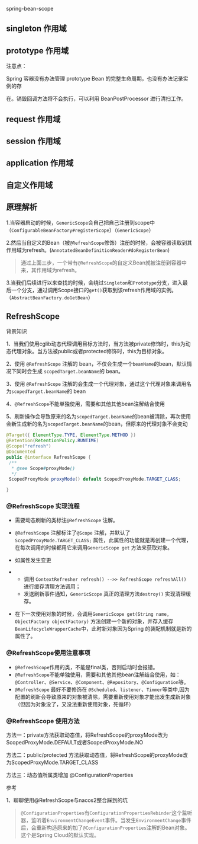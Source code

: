 spring-bean-scope



## singleton 作用域



## prototype 作用域



注意点：

Spring 容器没有办法管理 prototype Bean 的完整生命周期，也没有办法记录实例的存 

在。销毁回调方法将不会执行，可以利用 BeanPostProcessor 进行清扫工作。 

## request 作用域



## session 作用域



## application 作用域









## 自定义作用域



## 原理解析

1.当容器启动的时候，`GenericScope`会自己把自己注册到scope中（`ConfigurableBeanFactory#registerScope`）（`GenericScope`）

2.然后当自定义的Bean（被`@RefreshScope`修饰）注册的时候，会被容器读取到其作用域为refresh。(`AnnotatedBeanDefinitionReader#doRegisterBean`)

> 通过上面三步，一个带有`@RefreshScope`的自定义Bean就被注册到容器中来，其作用域为refresh。

3.当我们后续进行以来查找的时候，会绕过`Singleton`和`Prototype`分支，进入最后一个分支，通过调用Scope接口的`get()`获取到该refresh作用域的实例。（`AbstractBeanFactory.doGetBean`）



## RefreshScope

背景知识

1、当我们使用cglib动态代理调用目标方法时，当方法被private修饰时，this为动态代理对象。当方法被public或者protected修饰时，this为目标对象。

2、使用 `@RefreshScope` 注解的 bean，不仅会生成一个`beanName`的bean，默认情况下同时会生成 `scopedTarget.beanName`的 bean。

3、使用 `@RefreshScope` 注解的会生成一个代理对象，通过这个代理对象来调用名为`scopedTarget.beanName`的 bean

4、`@RefreshScope`不能单独使用，需要和其他其他bean注解结合使用

5、刷新操作会导致原来的名为`scopedTarget.beanName`的bean被清除，再次使用会新生成新的名为`scopedTarget.beanName`的bean，但原来的代理对象不会变动

```java
@Target({ ElementType.TYPE, ElementType.METHOD })
@Retention(RetentionPolicy.RUNTIME)
@Scope("refresh")
@Documented
public @interface RefreshScope {
 /**
  * @see Scope#proxyMode()
  */
 ScopedProxyMode proxyMode() default ScopedProxyMode.TARGET_CLASS;

}
```





### @RefreshScope 实现流程

- 需要动态刷新的类标注`@RefreshScope` 注解。

- `@RefreshScope` 注解标注了`@Scope` 注解，并默认了`ScopedProxyMode.TARGET_CLASS;` 属性，此属性的功能就是再创建一个代理，在每次调用的时候都用它来调用`GenericScope get` 方法来获取对象。

- 如属性发生变更

- - 调用 `ContextRefresher refresh() -->> RefreshScope refreshAll()` 进行缓存清理方法调用；
  - 发送刷新事件通知，`GenericScope` 真正的清理方法`destroy()` 实现清理缓存。

- 在下一次使用对象的时候，会调用`GenericScope get(String name, ObjectFactory objectFactory)` 方法创建一个新的对象，并存入缓存`BeanLifecycleWrapperCache`中，此时新对象因为Spring 的装配机制就是新的属性了。



### @RefreshScope使用注意事项

- `@RefreshScope`作用的类，不能是final类，否则启动时会报错。
- `@RefreshScope`不能单独使用，需要和其他其他bean注解结合使用，如：`@Controller`、`@Service`、`@Component`、`@Repository`、`@Configuration`等。
- `@RefreshScope` 最好不要修饰在 `@Scheduled`、`listener`、`Timmer`等类中,因为配置的刷新会导致原来的对象被清除，需要重新使用对象才能出发生成新对象（但因为对象没了，又没法重新使用对象，死循环）



### @RefreshScope 使用方法

方法一：private方法获取动态值，将RefreshScope的proxyMode改为ScopedProxyMode.DEFAULT或者ScopedProxyMode.NO

方法二：public/protected 方法获取动态值，将RefreshScope的proxyMode改为ScopedProxyMode.TARGET_CLASS

方法三：动态值所属类增加 @ConfigurationProperties

参考

1、聊聊使用@RefreshScope与nacos2整合踩到的坑



> `@ConfigurationProperties`有`ConfigurationPropertiesRebinder`这个监听器，监听着`EnvironmentChangeEvent`事件。当发生`EnvironmentChange`事件后，会重新构造原来的加了`@ConfigurationProperties`注解的Bean对象。这个是Spring Cloud的默认实现。